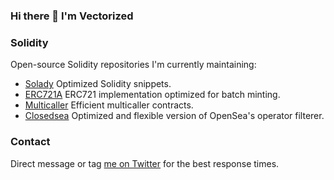 ### Hi there 👋 I'm Vectorized

### Solidity

Open-source Solidity repositories I'm currently maintaining:

- [Solady](https://github.com/Vectorized/solady) Optimized Solidity snippets.
- [ERC721A](https://github.com/chiru-labs/ERC721A) ERC721 implementation optimized for batch minting.
- [Multicaller](https://github.com/Vectorized/multicaller)  Efficient multicaller contracts.
- [Closedsea](https://github.com/Vectorized/closedsea) Optimized and flexible version of OpenSea's operator filterer.

### Contact

Direct message or tag [me on Twitter](https://twitter.com/optimizoor) for the best response times.


<!--
**Vectorized/vectorized** is a ✨ _special_ ✨ repository because its `README.md` (this file) appears on your GitHub profile.

Here are some ideas to get you started:

- 🔭 I’m currently working on ...
- 🌱 I’m currently learning ...
- 👯 I’m looking to collaborate on ...
- 🤔 I’m looking for help with ...
- 💬 Ask me about ...
- 📫 How to reach me: ...
- 😄 Pronouns: ...
- ⚡ Fun fact: ...
-->
